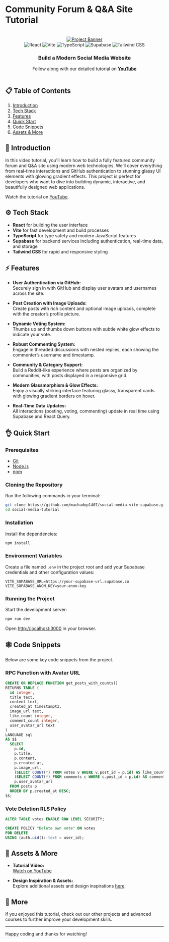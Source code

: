 # Community Forum & Q&A Site Tutorial

<div align="center">
  <br />
  <a href="https://youtu.be/_sSTzz13tVY" target="_blank">
    <img src="https://github.com/machadop1407/social-media-vite-supabase/blob/main/public/thumb.png" alt="Project Banner">
  </a>
  <br />
  <div>
    <img src="https://img.shields.io/badge/-React-61DAFB?style=for-the-badge&logo=react&logoColor=black" alt="React" />
    <img src="https://img.shields.io/badge/-Vite-646CFF?style=for-the-badge&logo=vite&logoColor=white" alt="Vite" />
    <img src="https://img.shields.io/badge/-TypeScript-3178C6?style=for-the-badge&logo=typescript&logoColor=white" alt="TypeScript" />
    <img src="https://img.shields.io/badge/-Supabase-3ECF8E?style=for-the-badge&logo=supabase&logoColor=white" alt="Supabase" />
    <img src="https://img.shields.io/badge/-TailwindCSS-06B6D4?style=for-the-badge&logo=tailwindcss&logoColor=white" alt="Tailwind CSS" />
  </div>
  <h3 align="center">Build a Modern Social Media Website</h3>
  <div align="center">
    Follow along with our detailed tutorial on 
    <a href="https://youtu.be/_sSTzz13tVY" target="_blank"><b>YouTube</b></a>
  </div>
  <br />
</div>

## 📋 Table of Contents

1. [Introduction](#introduction)
2. [Tech Stack](#tech-stack)
3. [Features](#features)
4. [Quick Start](#quick-start)
5. [Code Snippets](#code-snippets)
6. [Assets & More](#assets--more)

## 🚀 Introduction

In this video tutorial, you'll learn how to build a fully featured community forum and Q&amp;A site using modern web technologies. We’ll cover everything from real-time interactions and GitHub authentication to stunning glassy UI elements with glowing gradient effects. This project is perfect for developers who want to dive into building dynamic, interactive, and beautifully designed web applications.

Watch the tutorial on [YouTube](https://youtu.be/_sSTzz13tVY).

## ⚙️ Tech Stack

- **React** for building the user interface
- **Vite** for fast development and build processes
- **TypeScript** for type safety and modern JavaScript features
- **Supabase** for backend services including authentication, real-time data, and storage
- **Tailwind CSS** for rapid and responsive styling

## ⚡️ Features

- **User Authentication via GitHub:**  
  Securely sign in with GitHub and display user avatars and usernames across the site.

- **Post Creation with Image Uploads:**  
  Create posts with rich content and optional image uploads, complete with the creator’s profile picture.

- **Dynamic Voting System:**  
  Thumbs up and thumbs down buttons with subtle white glow effects to indicate your vote.

- **Robust Commenting System:**  
  Engage in threaded discussions with nested replies, each showing the commenter’s username and timestamp.

- **Community & Category Support:**  
  Build a Reddit-like experience where posts are organized by communities, with posts displayed in a responsive grid.

- **Modern Glassmorphism & Glow Effects:**  
  Enjoy a visually striking interface featuring glassy, transparent cards with glowing gradient borders on hover.

- **Real-Time Data Updates:**  
  All interactions (posting, voting, commenting) update in real time using Supabase and React Query.

## 👌 Quick Start

### Prerequisites

- [Git](https://git-scm.com/)
- [Node.js](https://nodejs.org/en/)
- [npm](https://www.npmjs.com/)

### Cloning the Repository

Run the following commands in your terminal:

```bash
git clone https://github.com/machadop1407/social-media-vite-supabase.git
cd social-media-tutorial
```

### Installation

Install the dependencies:

```bash
npm install
```

### Environment Variables

Create a file named `.env` in the project root and add your Supabase credentials and other configuration values:

```env
VITE_SUPABASE_URL=https://your-supabase-url.supabase.co
VITE_SUPABASE_ANON_KEY=your-anon-key
```

### Running the Project

Start the development server:

```bash
npm run dev
```

Open [http://localhost:3000](http://localhost:3000) in your browser.

## 🕸️ Code Snippets

Below are some key code snippets from the project.

### RPC Function with Avatar URL

```sql
CREATE OR REPLACE FUNCTION get_posts_with_counts()
RETURNS TABLE (
  id integer,
  title text,
  content text,
  created_at timestamptz,
  image_url text,
  like_count integer,
  comment_count integer,
  user_avatar_url text
)
LANGUAGE sql
AS $$
  SELECT 
    p.id,
    p.title,
    p.content,
    p.created_at,
    p.image_url,
    (SELECT COUNT(*) FROM votes v WHERE v.post_id = p.id) AS like_count,
    (SELECT COUNT(*) FROM comments c WHERE c.post_id = p.id) AS comment_count,
    p.user_avatar_url
  FROM posts p
  ORDER BY p.created_at DESC;
$$;
```

### Vote Deletion RLS Policy

```sql
ALTER TABLE votes ENABLE ROW LEVEL SECURITY;

CREATE POLICY "Delete own vote" ON votes
FOR DELETE
USING (auth.uid()::text = user_id);
```

## 🎨 Assets & More

- **Tutorial Video:**  
  [Watch on YouTube](https://youtu.be/_sSTzz13tVY)

- **Design Inspiration & Assets:**  
  Explore additional assets and design inspirations [here](https://drive.google.com/file/d/your-assets-link).

## 🚀 More

If you enjoyed this tutorial, check out our other projects and advanced courses to further improve your development skills.

---

Happy coding and thanks for watching!
